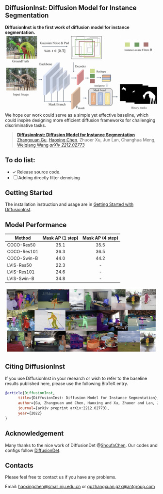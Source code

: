 ## DiffusionInst: Diffusion Model for Instance Segmentation

**DiffusionInst is the first work of diffusion model for instance segmentation.**
![](figure/arch.jpeg)
We hope our work could serve as a simple yet effective baseline, which could inspire designing more efficient diffusion frameworks for challenging discriminative tasks.


> [**DiffusionInst: Diffusion Model for Instance Segmentation**](https://arxiv.org/abs/2212.02773)               
> [Zhangxuan Gu](https://scholar.google.com/citations?user=Wkp3s68AAAAJ&hl=zh-CN&oi=ao), [Haoxing Chen](https://scholar.google.com/citations?hl=zh-CN&pli=1&user=BnS7HzAAAAAJ), Zhuoer Xu, Jun Lan, Changhua Meng, [Weiqiang Wang](https://scholar.google.com/citations?hl=zh-CN&user=yZ5iffAAAAAJ) 
> *[arXiv 2212.02773](https://arxiv.org/abs/2212.02773)*  

## To do list:
- &check; Release source code.
- &#9744; Adding directly filter denoising


## Getting Started
The installation instruction and usage are in [Getting Started with DiffusionInst](GETTING_STARTED.md).

## Model Performance
Method | Mask AP (1 step) | Mask AP (4 step) 
--- |:---:|:---:
COCO-Res50 | 35.1| 35.5 
COCO-Res101 | 36.3| 36.5 
COCO-Swin-B| 44.0| 44.2
LVIS-Res50 | 22.3| - 
LVIS-Res101| 24.6| - 
LVIS-Swin-B| 34.8| - 

![](figure/visual.jpeg)

## Citing DiffusionInst

If you use DiffusionInst in your research or wish to refer to the baseline results published here, please use the following BibTeX entry.

```BibTeX
@article{DiffusionInst,
      title={DiffusionInst: Diffusion Model for Instance Segmentation},
      author={Gu, Zhangxuan and Chen, Haoxing and Xu, Zhuoer and Lan, Jun and Meng, Changhua and Wang, Weiqiang},
      journal={arXiv preprint arXiv:2212.02773},
      year={2022}
}
```
## Acknowledgement
Many thanks to the nice work of DiffusionDet @[ShoufaChen](https://github.com/ShoufaChen). Our codes and configs follow [DiffusionDet](https://github.com/ShoufaChen/DiffusionDet).

## Contacts
Please feel free to contact us if you have any problems.

Email: [haoxingchen@smail.nju.edu.cn](haoxingchen@smail.nju.edu.cn) or [guzhangxuan.gzx@antgroup.com](guzhangxuan.gzx@antgroup.com)

